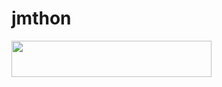 # jmthon

<p align="left"><a href="https://heroku.com/deploy?template=https://github.com/dracola21/mus"> <img src="https://img.shields.io/badge/Deploy%20To%20Heroku-purple?style=for-the-badge&logo=heroku" width="320" height="58.45"/></a></p>
